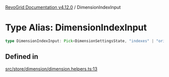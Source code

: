 [RevoGrid Documentation v4.12.0](README.md) / DimensionIndexInput

# Type Alias: DimensionIndexInput

```ts
type DimensionIndexInput: Pick<DimensionSettingsState, "indexes" | "originItemSize" | "indexToItem">;
```

## Defined in

[src/store/dimension/dimension.helpers.ts:13](https://github.com/revolist/revogrid/blob/282605c6faa8e6a115a4a8c5b8668e14fed605a0/src/store/dimension/dimension.helpers.ts#L13)
